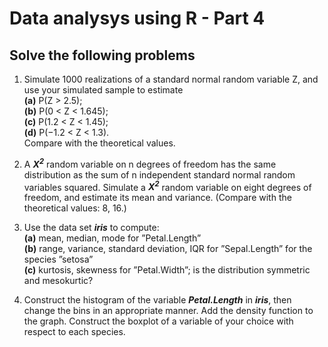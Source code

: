 
# Data analysys using R - Part 4
## Solve the following problems
1. Simulate 1000 realizations of a standard normal random variable Z,
and use your simulated sample to estimate<br>
**(a)** P(Z > 2.5);<br>
**(b)** P(0 < Z < 1.645);<br>
**(c)** P(1.2 < Z < 1.45);<br>
**(d)** P(−1.2 < Z < 1.3).<br>
Compare with the theoretical values.

2. A ***X<sup>2</sup>*** random variable on n degrees of freedom has the same
distribution as the sum of n independent standard normal random
variables squared. Simulate a ***X<sup>2</sup>*** random variable on eight degrees of
freedom, and estimate its mean and variance. (Compare with the
theoretical values: 8, 16.)


3. Use the data set ***iris*** to compute:<br>
**(a)** mean, median, mode for ”Petal.Length”<br>
**(b)** range, variance, standard deviation, IQR for ”Sepal.Length” for the
species ”setosa”<br>
**(c)** kurtosis, skewness for ”Petal.Width”; is the distribution symmetric and
mesokurtic?

4. Construct the histogram of the variable ***Petal.Length*** in ***iris***, then
change the bins in an appropriate manner. Add the density function
to the graph. Construct the boxplot of a variable of your choice with
respect to each species.